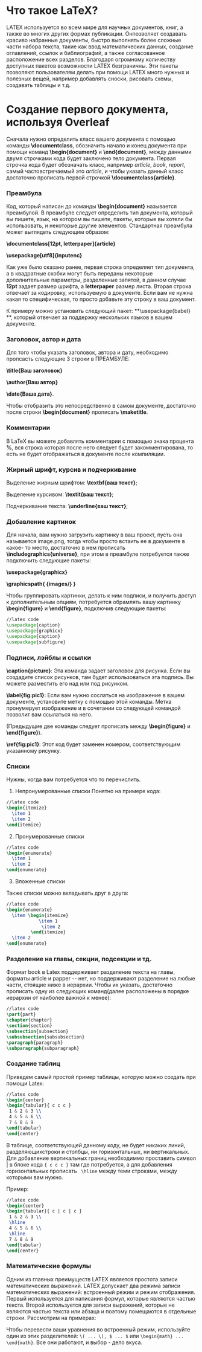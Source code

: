 # Что такое LaTeX?

LATEX используется во всем мире для научных документов, книг, а также во многих других формах публикации. Онпозволяет создавать красиво набранные документы, быстро выполнять более сложные части набора текста, такие как ввод математических данных, создание оглавлений, ссылок и библиографий, а также согласованное расположение всех разделов. Благодаря огромному количеству доступных пакетов возможности LATEX безграничны. Эти пакеты позволяют пользователям делать при помощи LATEX много нужных и полезных вещей, например добавлять сноски, рисовать схемы, создавать таблицы и т.д.

# Создание первого документа, используя Overleaf

Сначала нужно определить класс вашего документа с помощью команды **\documentclass**, обозначить начало и конец документа при помощи команд **\begin{document}** и **\end{document}**, между данными двумя строчками кода будет заключено тело документа. Первая строчка кода будет обозначать класс, например *article*, *book*, *report*, самый частовстречаемый это *article*, и чтобы указать данный класс достаточно прописать первой строчкой **\documentclass{article}**.

### Преамбула

Код, который написан до команды **\begin{document}** называется преамбулой. В преамбуле следует определить тип документа, который вы пишете, язык, на котором вы пишете, пакеты, которые вы хотели бы использовать, и некоторые другие элементов. Стандартная преамбула может выглядеть следующим образом: 

**\documentclass[12pt, letterpaper]{article}**

**\usepackage[utf8]{inputenc}**

Как уже было сказано ранее, первая строка определяет тип документа, а в квадратные скобки могут быть переданы некоторые дополнительные параметры, разделенные запятой, в данном случае **12pt** задает размер шрифта, а **letterpaper** размер листа. Вторая строка отвечает за кодировку, используемую в документе. Если вам не нужна какая то специфическая, то просто добавьте эту строку в ваш документ.

К примеру можно установить следующий пакет: **\usepackage{babel} **, который отвечает за поддержку нескольких языков в вашем документе.

### Заголовок, автор и дата

Для того чтобы указать заголовок, автора и дату, необходимо пропсасть следующие 3 строки в ПРЕАМБУЛЕ:

**\title{Ваш заголовок}**

**\author{Ваш автор}**

**\date{Ваша дата}**.

Чтобы отобразить это непосредственно в самом документе, достаточно после строки **\begin{document}** прописать **\maketitle**.

### Комментарии

В LaTeX вы можете добавлять комментарии с помощью знака процента **%**, вся строка которая после него следует будет закомментирована, то есть не будет отображаться в документе после компиляции.

### Жирный шрифт, курсив и подчеркивание

Выделение жирным шрифтом: **\textbf{ваш текст}**;

Выделение курсивом: **\textit{ваш текст}**;

Подчеркивание текста: **\underline{ваш текст}**;

### Добавление картинок

Для начала, вам нужно загрузить картинку в ваш проект, пусть она называется image.png, тогда чтобы просто встаить ее в документе в какое- то место, достаточно в нем прописать **\includegraphics{universe}**, при этом в преамбуле потребуется также подключить следующие пакеты:

**\usepackage{graphicx}**

**\graphicspath{ {images/} }**

Чтобы группировать картинки, делать к ним подписи, и получить доступ к дополнительным опциям, потребуется обрамлять вашу картинку **\begin{figure}** и **\end{figure}**, подключив следующие пакеты:

```latex
//latex code
\usepackage{caption}  
\usepackage{graphicx}  
\usepackage{caption}
\usepackage{subfigure}
```

### Подписи, лэйблы и ссылки

**\caption{picture}**: Эта команда задает заголовок для рисунка. Если вы создадите список рисунков, там будет использоваться эта подпись. Вы можете разместить его над или под рисунком.

**\label{fig:pic1}**: Если вам нужно сослаться на изображение в вашем документе, установите метку с помощью этой команды. Метка пронумерует изображение и в сочетании со следующей командой позволит вам ссылаться на него.

(Предыдущие две команды следует прописать между **\begin{figure}** и **\end{figure}**).

**\ref{fig:pic1}**: Этот код будет заменен номером, соответствующим указанному рисунку.

### Списки
Нужны, когда вам потребуется что то перечислить.

1) Непронумерованные списки
Понятно на примере кода:
```latex
//latex code
\begin{itemize}
  \item 1
  \item 2
\end{itemize}
```

2) Пронумерованные списки
```latex
//latex code
\begin{enumerate}
  \item 1
  \item 2
\end{enumerate}
```

3) Вложенные списки

Также списки можно вкладывать друг в друга:
```latex
//latex code
\begin{enumerate}
  \item \begin{itemize}
            \item 1
             \item 2
         \end{itemize}
  \item 2
\end{enumerate}
```

### Разделение на главы, секции, подсекции и тд.

Формат book в Latex поддерживает разделение текста на главы, форматы article и papper -- нет, но поддерживают разделение на любые части, стоящие ниже в иерархии. Чтобы их указать, достаточно прописать одну из следующих команд(далее расположены в порядке иерархии от наиболее важной к менее):

```latex
//latex code
\part{part}
\chapter{chapter}
\section{section}
\subsection{subsection}
\subsubsection{subsubsection}
\paragraph{paragraph}
\subparagraph{subparagraph}
```


### Создание таблиц

Приведем самый простой пример таблицы, которую можно создать при помощи Latex:

```latex
//latex code
\begin{center}
\begin{tabular}{ c c c }
 1 & 2 & 3 \\ 
 4 & 5 & 6 \\  
 7 & 8 & 9    
\end{tabular}
\end{center}
```

В таблице, соответствующей данному коду, не будет никаких линий, разделяющихстроки и столбцы, ни горизонтальных, ни вертикальных.
Для добавление вертикальных границ необходиммо проставить символ | в блоке кода ``` { c c c } ``` там где потребуется, а для добавления горизонтальных прописать 
``` \hline``` между теми строками, между которыми вам нужно.

Пример:

```latex
//latex code
\begin{center}
\begin{tabular}{ c | c | c }
 1 & 2 & 3 \\ 
 \hline
 4 & 5 & 6 \\ 
 \hline
 7 & 8 & 9    
\end{tabular}
\end{center}
```
### Математические формулы

Одним из главных преимуществ LATEX является простота записи математических выражений. LATEX допускает два режима записи математических выражений: встроенный режим и режим отображения. Первый используется для написания формул, которые являются частью текста. Второй используется для записи выражений, которые не являются частью текста или абзаца и поэтому помещаются в отдельные строки. Рассмотрим на примерах:

Чтобы перевести ваши уравнения во встроенный режим, используйте один из этих разделителей: ```\( ... \), $ ... $``` или ```\begin{math} ... \end{math}```. Все они работают, и выбор - дело вкуса.

